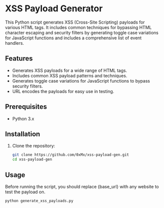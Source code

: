 # XSS Payload Generator

This Python script generates XSS (Cross-Site Scripting) payloads for various HTML tags. It includes common techniques for bypassing HTML character escaping and security filters by generating toggle case variations for JavaScript functions and includes a comprehensive list of event handlers.

## Features

- Generates XSS payloads for a wide range of HTML tags.
- Includes common XSS payload patterns and techniques.
- Generates toggle case variations for JavaScript functions to bypass security filters.
- URL encodes the payloads for easy use in testing.

## Prerequisites

- Python 3.x

## Installation

1. Clone the repository:
   ```bash
   git clone https://github.com/0xMx/xss-payload-gen.git
   cd xss-payload-gen
   ```
## Usage
Before running the script, you should replace {base_url} with any website to test the payload on.
```bash
python generate_xss_payloads.py
```
